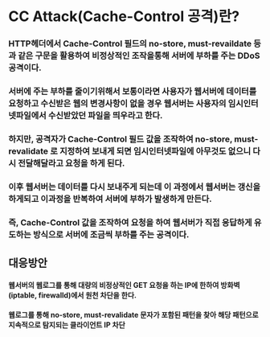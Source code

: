 # CC Attack(Cache-Control 공격)란?
### HTTP헤더에서 Cache-Control 필드의  no-store, must-revaildate 등 과 같은 구문을 활용하여 비정상적인 조작을통해 서버에 부하를 주는 DDoS 공격이다.
### 서버에 주는 부하를 줄이기위해서 보통이라면 사용자가 웹서버에 데이터를 요청하고 수신받은 웹의 변경사항이 없을 경우 웹서버는 사용자의 임시인터넷파일에서 수신받았던 파일을 띄우라고 한다.
### 하지만, 공격자가 Cache-Control 필드 값을 조작하여 no-store, must-revalidate 로 지정하여 보내게 되면 임시인터넷파일에 아무것도 없으니 다시 전달해달라고 요청을 하게 된다.
### 이후 웹서버는 데이터를 다시 보내주게 되는데 이 과정에서 웹서버는 갱신을 하게되고 이과정을 반복하여 서버에 부하가 발생하게 만든다. 
### 즉, Cache-Control 값을 조작하여 요청을 하여 웹서버가 직접 응답하게 유도하는 방식으로 서버에 조금씩 부하를 주는 공격이다.


## 대응방안
#### 웹서버의 웹로그를 통해 대량의 비정상적인 GET 요청을 하는 IP에 한하여 방화벽(iptable, firewalld)에서 원천 차단을 한다.
#### 웹로그를 통해 no-store, must-revalidate 문자가 포함된 패턴을 찾아 해당 패턴으로 지속적으로 탐지되는 클라이언트 IP 차단
